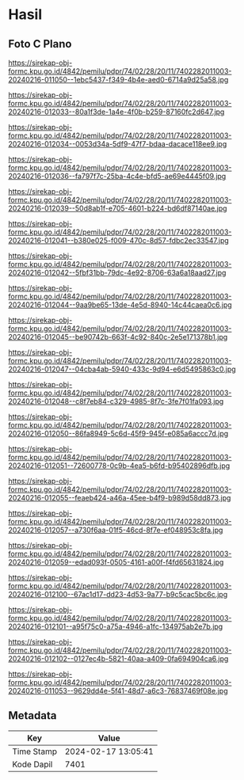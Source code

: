 # Hasil

## Foto C Plano

https://sirekap-obj-formc.kpu.go.id/4842/pemilu/pdpr/74/02/28/20/11/7402282011003-20240216-011050--1ebc5437-f349-4b4e-aed0-6714a9d25a58.jpg

https://sirekap-obj-formc.kpu.go.id/4842/pemilu/pdpr/74/02/28/20/11/7402282011003-20240216-012033--80a1f3de-1a4e-4f0b-b259-87160fc2d647.jpg

https://sirekap-obj-formc.kpu.go.id/4842/pemilu/pdpr/74/02/28/20/11/7402282011003-20240216-012034--0053d34a-5df9-47f7-bdaa-dacace118ee9.jpg

https://sirekap-obj-formc.kpu.go.id/4842/pemilu/pdpr/74/02/28/20/11/7402282011003-20240216-012036--fa797f7c-25ba-4c4e-bfd5-ae69e4445f09.jpg

https://sirekap-obj-formc.kpu.go.id/4842/pemilu/pdpr/74/02/28/20/11/7402282011003-20240216-012039--50d8ab1f-e705-4601-b224-bd6df87140ae.jpg

https://sirekap-obj-formc.kpu.go.id/4842/pemilu/pdpr/74/02/28/20/11/7402282011003-20240216-012041--b380e025-f009-470c-8d57-fdbc2ec33547.jpg

https://sirekap-obj-formc.kpu.go.id/4842/pemilu/pdpr/74/02/28/20/11/7402282011003-20240216-012042--5fbf31bb-79dc-4e92-8706-63a6a18aad27.jpg

https://sirekap-obj-formc.kpu.go.id/4842/pemilu/pdpr/74/02/28/20/11/7402282011003-20240216-012044--9aa9be65-13de-4e5d-8940-14c44caea0c6.jpg

https://sirekap-obj-formc.kpu.go.id/4842/pemilu/pdpr/74/02/28/20/11/7402282011003-20240216-012045--be90742b-663f-4c92-840c-2e5e171378b1.jpg

https://sirekap-obj-formc.kpu.go.id/4842/pemilu/pdpr/74/02/28/20/11/7402282011003-20240216-012047--04cba4ab-5940-433c-9d94-e6d5495863c0.jpg

https://sirekap-obj-formc.kpu.go.id/4842/pemilu/pdpr/74/02/28/20/11/7402282011003-20240216-012048--c8f7eb84-c329-4985-8f7c-3fe7f01fa093.jpg

https://sirekap-obj-formc.kpu.go.id/4842/pemilu/pdpr/74/02/28/20/11/7402282011003-20240216-012050--86fa8949-5c6d-45f9-945f-e085a6accc7d.jpg

https://sirekap-obj-formc.kpu.go.id/4842/pemilu/pdpr/74/02/28/20/11/7402282011003-20240216-012051--72600778-0c9b-4ea5-b6fd-b95402896dfb.jpg

https://sirekap-obj-formc.kpu.go.id/4842/pemilu/pdpr/74/02/28/20/11/7402282011003-20240216-012055--feaeb424-a46a-45ee-b4f9-b989d58dd873.jpg

https://sirekap-obj-formc.kpu.go.id/4842/pemilu/pdpr/74/02/28/20/11/7402282011003-20240216-012057--a730f6aa-01f5-46cd-8f7e-ef048953c8fa.jpg

https://sirekap-obj-formc.kpu.go.id/4842/pemilu/pdpr/74/02/28/20/11/7402282011003-20240216-012059--edad093f-0505-4161-a00f-f4fd65631824.jpg

https://sirekap-obj-formc.kpu.go.id/4842/pemilu/pdpr/74/02/28/20/11/7402282011003-20240216-012100--67ac1d17-dd23-4d53-9a77-b9c5cac5bc6c.jpg

https://sirekap-obj-formc.kpu.go.id/4842/pemilu/pdpr/74/02/28/20/11/7402282011003-20240216-012101--a95f75c0-a75a-4946-a1fc-134975ab2e7b.jpg

https://sirekap-obj-formc.kpu.go.id/4842/pemilu/pdpr/74/02/28/20/11/7402282011003-20240216-012102--0127ec4b-5821-40aa-a409-0fa694904ca6.jpg

https://sirekap-obj-formc.kpu.go.id/4842/pemilu/pdpr/74/02/28/20/11/7402282011003-20240216-011053--9629dd4e-5f41-48d7-a6c3-76837469f08e.jpg


## Metadata

| Key        | Value               |
| ---------- | ------------------- |
| Time Stamp | 2024-02-17 13:05:41 |
| Kode Dapil | 7401                |



